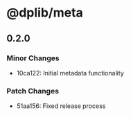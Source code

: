 # @dplib/meta

## 0.2.0

### Minor Changes

- 10ca122: Initial metadata functionality

### Patch Changes

- 51aa156: Fixed release process
